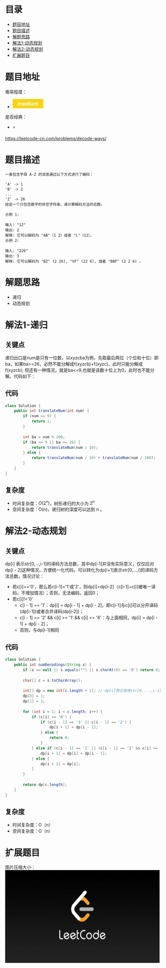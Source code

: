 # 目录
* [题目地址](#题目地址)
* [题目描述](#题目描述)
* [解题思路](#解题思路)
* [解法1-动态规划](#解法1-动态规划)
* [解法2-动态规划](#解法2-动态规划)
* [扩展题目](#扩展题目)



# 题目地址
难易程度：
- ![medium.jpg](../.images/medium.jpg)

是否经典：
- ⭐️

https://leetcode-cn.com/problems/decode-ways/

# 题目描述
```$xslt
一条包含字母 A-Z 的消息通过以下方式进行了编码：

'A' -> 1
'B' -> 2
...
'Z' -> 26
给定一个只包含数字的非空字符串，请计算解码方法的总数。

示例 1:

输入: "12"
输出: 2
解释: 它可以解码为 "AB"（1 2）或者 "L"（12）。
示例 2:

输入: "226"
输出: 3
解释: 它可以解码为 "BZ" (2 26), "VF" (22 6), 或者 "BBF" (2 2 6) 。
```


# 解题思路
- 递归
- 动态规划



# 解法1-递归
## 关键点
递归出口是num是只有一位数，以xyzcba为例，先取最后两位（个位和十位）即ba，如果ba>=26，必然不能分解成f(xyzcb)+f(xyzc)，此时只能分解成f(xyzcb);
但还有一种情况，就是ba<=9,也就是该数十位上为0，此时也不能分解。代码如下：


## 代码
```Java
class Solution {
    public int translateNum(int num) {
        if (num <= 9) {
            return 1;
        }
        
        int ba = num % 100;
        if (ba <= 9 || ba >= 26) {
            return translateNum(num / 10);
        } else {
            return translateNum(num / 10) + translateNum(num / 100);
        }
    }
}
```


## 复杂度
- 时间复杂度：$O(2^n)$，树形递归的大小为 $2^n$
- 空间复杂度：O(n)，递归树的深度可以达到 n 。


# 解法2-动态规划
## 关键点
dp[i] 表示str[0,...,i-1]的译码方法总数，其中dp[-1]并没有实际意义，仅仅应对dp[i - 2]这种情况，方便统一化代码，可以转化为dp[i+1]表示str[0,...,i]的译码方法总数，情况讨论：
- 若c[i]=='0'，那么若c[i-1]='1'或'2'，则dp[i]=dp[i-2]（c[i-1]+c[i]被唯一译码，不增加情况）；否则，无法编码，返回0；
- 若c[i]!='0'
    - c[i - 1] == '1'：dp[i] = dp[i - 1] + dp[i - 2]，即c[i-1]与c[i]可以分开译码(dp[i-1])或者合并译码(dp[i-2])；
    - c[i - 1] == '2' && c[i] >= '1' && c[i] <= '6'：与上面相同，dp[i] = dp[i - 1] + dp[i - 2]；
    - 否则，与dp[i-1]相同


## 代码
```Java
class Solution {
    public int numDecodings(String s) {
        if (s == null || s.equals("") || s.charAt(0) == '0') return 0;

        char[] c = s.toCharArray();

        int[] dp = new int[c.length + 1]; // dp[i]表示使用str[0,...,i-1]的译码方法总数
        dp[0] = 1;
        dp[1] = 1;

        for (int i = 1; i < c.length; i++) {
            if (c[i] == '0') {
                if (c[i - 1] == '1' || c[i - 1] == '2') {
                    dp[i + 1] = dp[i - 1];
                } else {
                    return 0;
                }
            } else if (c[i - 1] == '1' || (c[i - 1] == '2' && c[i] >= '1' && c[i] <= '6')) {
                dp[i + 1] = dp[i] + dp[i - 1];
            } else {
                dp[i + 1] = dp[i];
            }
        }

        return dp[c.length];
    }
}
```


## 复杂度
- 时间复杂度：O（n）
- 空间复杂度：O（n）


# 扩展题目




图片压缩大小：
<img src="../.images/leetcode.jpeg" width="500" height="300">